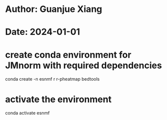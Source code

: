 # Author: Guanjue Xiang
# Date: 2024-01-01

# create conda environment for JMnorm with required dependencies
conda create -n esnmf r r-pheatmap bedtools

# activate the environment
conda activate esnmf

